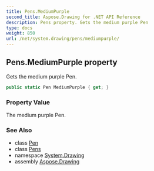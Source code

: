 ```yaml
---
title: Pens.MediumPurple
second_title: Aspose.Drawing for .NET API Reference
description: Pens property. Gets the medium purple Pen
type: docs
weight: 850
url: /net/system.drawing/pens/mediumpurple/
---
```

## Pens.MediumPurple property

Gets the medium purple Pen.

```csharp
public static Pen MediumPurple { get; }
```

### Property Value

The medium purple Pen.

### See Also

* class [Pen](../../pen/)
* class [Pens](../)
* namespace [System.Drawing](../../pens/)
* assembly [Aspose.Drawing](../../../)


